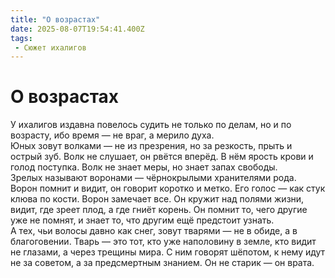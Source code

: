 ```yaml
---
title: "О возрастах"
date: 2025-08-07T19:54:41.400Z
tags:
 - Сюжет ихалигов
---
```


О возрастах
===========

У ихалигов издавна повелось судить не только по делам, но и по возрасту,
ибо время — не враг, а мерило духа.  
Юных зовут волками — не из презрения, но за резкость, прыть и острый
зуб. Волк не слушает, он рвётся вперёд. В нём ярость крови и голод
поступка. Волк не знает меры, но знает запах свободы.  
Зрелых называют воронами — чёрнокрылыми хранителями рода. Ворон помнит и
видит, он говорит коротко и метко. Его голос — как стук клюва по кости.
Ворон замечает все. Он кружит над полями жизни, видит, где зреет плод, а
где гниёт корень. Он помнит то, чего другие уже не помнят, и знает то,
что другим ещё предстоит узнать.  
А тех, чьи волосы давно как снег, зовут тварями — не в обиде, а в
благоговении. Тварь — это тот, кто уже наполовину в земле, кто видит не
глазами, а через трещины мира. С ним говорят шёпотом, к нему идут не за
советом, а за предсмертным знанием. Он не старик — он врата.

